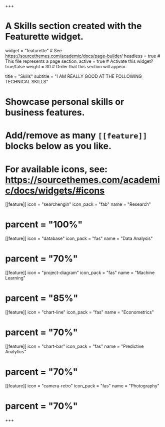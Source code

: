+++
# A Skills section created with the Featurette widget.
widget = "featurette"  # See https://sourcethemes.com/academic/docs/page-builder/
headless = true  # This file represents a page section.
active = true  # Activate this widget? true/false
weight = 30  # Order that this section will appear.

title = "Skills"
subtitle = "I AM REALLY GOOD AT THE FOLLOWING TECHNICAL SKILLS"

# Showcase personal skills or business features.
# 
# Add/remove as many `[[feature]]` blocks below as you like.
# 
# For available icons, see: https://sourcethemes.com/academic/docs/widgets/#icons

[[feature]]
  icon = "searchengin"
  icon_pack = "fab"
  name = "Research"
#  parcent = "100%"
  
[[feature]]
  icon = "database"
  icon_pack = "fas"
  name = "Data Analysis"
#  parcent = "70%"

[[feature]]
  icon = "project-diagram"
  icon_pack = "fas"
  name = "Machine Learning"
#  parcent = "85%" 

  
[[feature]]
  icon = "chart-line"
  icon_pack = "fas"
  name = "Econometrics"
#  parcent = "70%"

[[feature]]
  icon = "chart-bar"
  icon_pack = "fas"
  name = "Predictive Analytics"
#  parcent = "70%"

  
[[feature]]
  icon = "camera-retro"
  icon_pack = "fas"
  name = "Photography"
 # parcent = "70%"
  


+++
